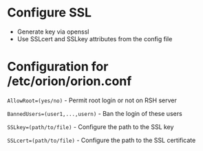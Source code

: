 # Configure SSL

- Generate key via openssl
- Use SSLcert and SSLkey attributes from the config file

# Configuration for /etc/orion/orion.conf

`AllowRoot=(yes/no)` - Permit root login or not on RSH server

`BannedUsers=(user1,...,usern)` - Ban the login of these users

`SSLkey=(path/to/file)` - Configure the path to the SSL key

`SSLcert=(path/to/file)` - Configure the path to the SSL certificate
